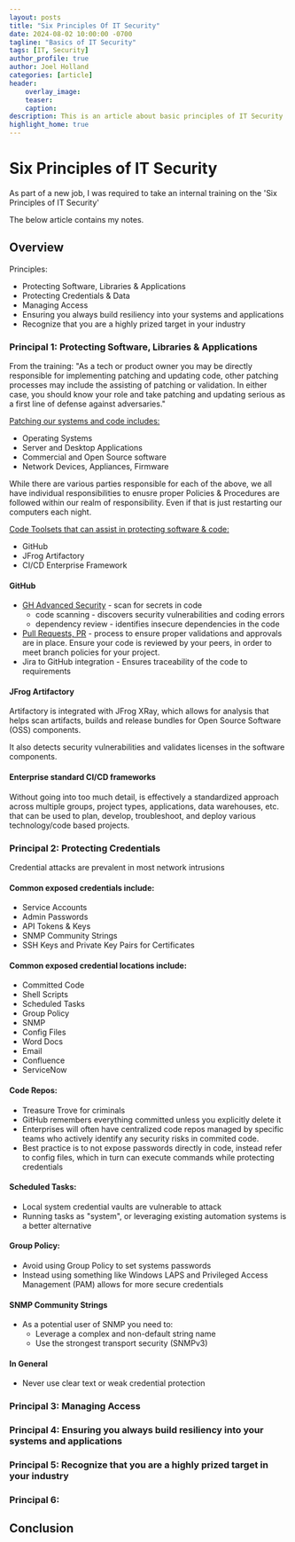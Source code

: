 ```yaml
---
layout: posts
title: "Six Principles Of IT Security"
date: 2024-08-02 10:00:00 -0700
tagline: "Basics of IT Security"
tags: [IT, Security]
author_profile: true
author: Joel Holland
categories: [article]
header:
    overlay_image: 
    teaser: 
    caption: 
description: This is an article about basic principles of IT Security
highlight_home: true
---
```


# Six Principles of IT Security

As part of a new job, I was required to take an internal training on the 'Six Principles of IT Security'

The below article contains my notes.

## Overview

Principles:
- Protecting Software, Libraries & Applications
- Protecting Credentials & Data
- Managing Access
- Ensuring you always build resiliency into your systems and applications
- Recognize that you are a highly prized target in your industry

### Principal 1: Protecting Software, Libraries & Applications
From the training: "As a tech or product owner you may be directly responsible for implementing patching and updating code, other patching processes may include the assisting of patching or validation. In either case, you should know your role and take patching and updating serious as a first line of defense against adversaries." 

<u>Patching our systems and code includes:</u>
- Operating Systems
- Server and Desktop Applications
- Commercial and Open Source software
- Network Devices, Appliances, Firmware

While there are various parties responsible for each of the above, we all have individual responsibilities to enusre proper Policies & Procedures are followed within our realm of responsibility. Even if that is just restarting our computers each night.

<u>Code Toolsets that can assist in protecting software & code:</u>
- GitHub
- JFrog Artifactory
- CI/CD Enterprise Framework

#### GitHub
- [GH Advanced Security](https://docs.github.com/en/enterprise-cloud@latest/get-started/learning-about-github/about-github-advanced-security) - scan for secrets in code
    - code scanning - discovers security vulnerabilities and coding errors
    - dependency review - identifies insecure dependencies in the code
- [Pull Requests, PR](https://docs.github.com/en/pull-requests/collaborating-with-pull-requests/proposing-changes-to-your-work-with-pull-requests/about-pull-requests) - process to ensure proper validations and approvals are in place. Ensure your code is reviewed by your peers, in order to meet branch policies for your project.
- Jira to GitHub integration - Ensures traceability of the code to requirements

#### JFrog Artifactory

Artifactory is integrated with JFrog XRay, which allows for analysis that helps scan artifacts, builds and release bundles for Open Source Software (OSS) components.  

It also detects security vulnerabilities and validates licenses in the software components.  

#### Enterprise standard CI/CD frameworks

Without going into too much detail, is effectively a standardized approach across multiple groups, project types, applications, data warehouses, etc. that can be used to plan, develop, troubleshoot, and deploy various technology/code based projects.

### Principal 2: Protecting Credentials

Credential attacks are prevalent in most network intrusions

#### Common exposed credentials include:
- Service Accounts
- Admin Passwords
- API Tokens & Keys
- SNMP Community Strings
- SSH Keys and Private Key Pairs for Certificates

#### Common exposed credential locations include:
- Committed Code
- Shell Scripts
- Scheduled Tasks
- Group Policy
- SNMP
- Config Files
- Word Docs
- Email
- Confluence
- ServiceNow

#### Code Repos:
- Treasure Trove for criminals
- GitHub remembers everything committed unless you explicitly delete it
- Enterprises will often have centralized code repos managed by specific teams who actively identify any security risks in commited code.
- Best practice is to not expose passwords directly in code, instead refer to config files, which in turn can execute commands while protecting credentials

#### Scheduled Tasks:
- Local system credential vaults are vulnerable to attack
- Running tasks as "system", or leveraging existing automation systems is a better alternative

#### Group Policy:
- Avoid using Group Policy to set systems passwords
- Instead using something like Windows LAPS and Privileged Access Management (PAM) allows for more secure credentials

#### SNMP Community Strings
- As a potential user of SNMP you need to:
    - Leverage a complex and non-default string name
    - Use the strongest transport security (SNMPv3)

#### In General
- Never use clear text or weak credential protection

### Principal 3: Managing Access

### Principal 4: Ensuring you always build resiliency into your systems and applications

### Principal 5: Recognize that you are a highly prized target in your industry

### Principal 6: 

## Conclusion

